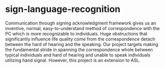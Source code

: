 # sign-language-recognition
Communication through signing acknowledgment framework gives us an inventive, normal, easy-to-understand method of correspondence with the PC which is more recognizable to individuals. Huge obstructions that significantly influence life quality come from the correspondence detach between the hard of hearing and the speaking.  Our project targets making the fundamental stride in spanning the correspondence whole between typical individuals and hard of hearing and unable to speak individuals utilizing hand signal. However, this project is an extension to ASL.                                                                                                            
